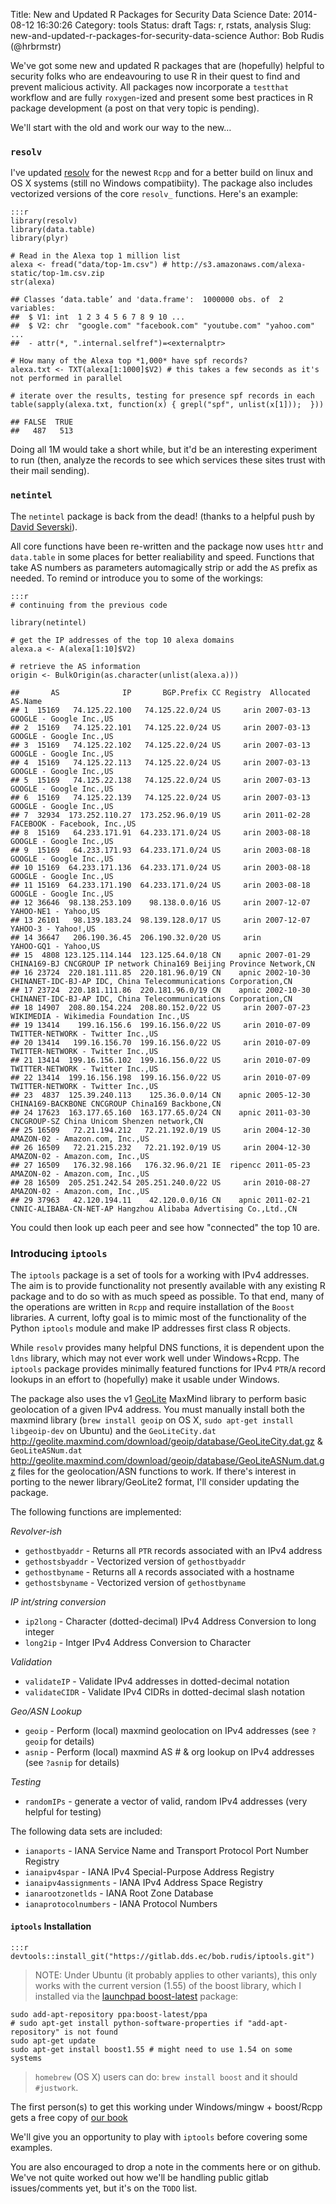 Title: New and Updated R Packages for Security Data Science
Date: 2014-08-12 16:30:26
Category: tools
Status: draft
Tags: r, rstats, analysis
Slug: new-and-updated-r-packages-for-security-data-science
Author: Bob Rudis (@hrbrmstr)

We've got some new and updated R packages that are (hopefully) helpful to security folks who are endeavouring to use R in their quest to find and prevent malicious activity. All packages now incorporate a `testthat` workflow and are fully `roxygen`-ized and present some best practices in R package development (a post on that very topic is pending).

We'll start with the old and work our way to the new&hellip;

### `resolv`

I've updated [resolv](https://github.com/hrbrmstr/resolv) for the newest `Rcpp` and for a better build on linux and OS X systems (still no Windows compatibiity). The package also includes vectorized versions of the core `resolv_` functions. Here's an example:

    :::r
    library(resolv)
    library(data.table)
    library(plyr)
    
    # Read in the Alexa top 1 million list
    alexa <- fread("data/top-1m.csv") # http://s3.amazonaws.com/alexa-static/top-1m.csv.zip
    str(alexa)
    
    ## Classes ‘data.table’ and 'data.frame':  1000000 obs. of  2 variables:
    ##  $ V1: int  1 2 3 4 5 6 7 8 9 10 ...
    ##  $ V2: chr  "google.com" "facebook.com" "youtube.com" "yahoo.com" ...
    ##  - attr(*, ".internal.selfref")=<externalptr> 
     
    # How many of the Alexa top *1,000* have spf records?
    alexa.txt <- TXT(alexa[1:1000]$V2) # this takes a few seconds as it's not performed in parallel
    
    # iterate over the results, testing for presence spf records in each 
    table(sapply(alexa.txt, function(x) { grepl("spf", unlist(x[1]));  }))
    
    ## FALSE  TRUE 
    ##   487   513 
  
Doing all 1M would take a short while, but it'd be an interesting experiment to run (then, analyze the records to see which services these sites trust with their mail sending).

### `netintel`

The `netintel` package is back from the dead! (thanks to a helpful push by [David Severski](http://twitter.com/dseverski)).

All core functions have been re-written and the package now uses `httr` and `data.table` in some places for better realiability and speed. Functions that take AS numbers as parameters automagically strip or add the `AS` prefix as needed. To remind or introduce you to some of the workings:

    :::r
    # continuing from the previous code
    
    library(netintel)
    
    # get the IP addresses of the top 10 alexa domains
    alexa.a <- A(alexa[1:10]$V2)
    
    # retrieve the AS information
    origin <- BulkOrigin(as.character(unlist(alexa.a)))
    
    ##       AS              IP       BGP.Prefix CC Registry  Allocated                                                              AS.Name
    ## 1  15169   74.125.22.100   74.125.22.0/24 US     arin 2007-03-13                                              GOOGLE - Google Inc.,US
    ## 2  15169   74.125.22.101   74.125.22.0/24 US     arin 2007-03-13                                              GOOGLE - Google Inc.,US
    ## 3  15169   74.125.22.102   74.125.22.0/24 US     arin 2007-03-13                                              GOOGLE - Google Inc.,US
    ## 4  15169   74.125.22.113   74.125.22.0/24 US     arin 2007-03-13                                              GOOGLE - Google Inc.,US
    ## 5  15169   74.125.22.138   74.125.22.0/24 US     arin 2007-03-13                                              GOOGLE - Google Inc.,US
    ## 6  15169   74.125.22.139   74.125.22.0/24 US     arin 2007-03-13                                              GOOGLE - Google Inc.,US
    ## 7  32934  173.252.110.27  173.252.96.0/19 US     arin 2011-02-28                                         FACEBOOK - Facebook, Inc.,US
    ## 8  15169   64.233.171.91  64.233.171.0/24 US     arin 2003-08-18                                              GOOGLE - Google Inc.,US
    ## 9  15169   64.233.171.93  64.233.171.0/24 US     arin 2003-08-18                                              GOOGLE - Google Inc.,US
    ## 10 15169  64.233.171.136  64.233.171.0/24 US     arin 2003-08-18                                              GOOGLE - Google Inc.,US
    ## 11 15169  64.233.171.190  64.233.171.0/24 US     arin 2003-08-18                                              GOOGLE - Google Inc.,US
    ## 12 36646  98.138.253.109    98.138.0.0/16 US     arin 2007-12-07                                                 YAHOO-NE1 - Yahoo,US
    ## 13 26101   98.139.183.24  98.139.128.0/17 US     arin 2007-12-07                                                  YAHOO-3 - Yahoo!,US
    ## 14 36647   206.190.36.45  206.190.32.0/20 US     arin                                                            YAHOO-GQ1 - Yahoo,US
    ## 15  4808 123.125.114.144  123.125.64.0/18 CN    apnic 2007-01-29 CHINA169-BJ CNCGROUP IP network China169 Beijing Province Network,CN
    ## 16 23724  220.181.111.85  220.181.96.0/19 CN    apnic 2002-10-30      CHINANET-IDC-BJ-AP IDC, China Telecommunications Corporation,CN
    ## 17 23724  220.181.111.86  220.181.96.0/19 CN    apnic 2002-10-30      CHINANET-IDC-BJ-AP IDC, China Telecommunications Corporation,CN
    ## 18 14907  208.80.154.224  208.80.152.0/22 US     arin 2007-07-23                             WIKIMEDIA - Wikimedia Foundation Inc.,US
    ## 19 13414    199.16.156.6  199.16.156.0/22 US     arin 2010-07-09                                    TWITTER-NETWORK - Twitter Inc.,US
    ## 20 13414   199.16.156.70  199.16.156.0/22 US     arin 2010-07-09                                    TWITTER-NETWORK - Twitter Inc.,US
    ## 21 13414  199.16.156.102  199.16.156.0/22 US     arin 2010-07-09                                    TWITTER-NETWORK - Twitter Inc.,US
    ## 22 13414  199.16.156.198  199.16.156.0/22 US     arin 2010-07-09                                    TWITTER-NETWORK - Twitter Inc.,US
    ## 23  4837  125.39.240.113    125.36.0.0/14 CN    apnic 2005-12-30                      CHINA169-BACKBONE CNCGROUP China169 Backbone,CN
    ## 24 17623  163.177.65.160  163.177.65.0/24 CN    apnic 2011-03-30                          CNCGROUP-SZ China Unicom Shenzen network,CN
    ## 25 16509   72.21.194.212   72.21.192.0/19 US     arin 2004-12-30                                      AMAZON-02 - Amazon.com, Inc.,US
    ## 26 16509   72.21.215.232   72.21.192.0/19 US     arin 2004-12-30                                      AMAZON-02 - Amazon.com, Inc.,US
    ## 27 16509   176.32.98.166   176.32.96.0/21 IE  ripencc 2011-05-23                                      AMAZON-02 - Amazon.com, Inc.,US
    ## 28 16509  205.251.242.54 205.251.240.0/22 US     arin 2010-08-27                                      AMAZON-02 - Amazon.com, Inc.,US
    ## 29 37963   42.120.194.11    42.120.0.0/16 CN    apnic 2011-02-21     CNNIC-ALIBABA-CN-NET-AP Hangzhou Alibaba Advertising Co.,Ltd.,CN

You could then look up each peer and see how "connected" the top 10 are.

### Introducing `iptools`

The `iptools` package  is a set of tools for a working with IPv4 addresses. The aim is to provide functionality not presently available with any existing R package and to do so with as much speed as possible. To that end, many of the operations are written in `Rcpp` and require installation of the `Boost` libraries. A current, lofty goal is to mimic most of the functionality of the Python `iptools` module and make IP addresses first class R objects.

While `resolv` provides many helpful DNS functions, it is dependent upon the `ldns` library, which may not ever work well under Windows+Rcpp. The `iptools` package provides minimally featured functions for IPv4 `PTR`/`A` record lookups in an effort to (hopefully) make it usable under Windows.

The package also uses the v1 [GeoLite](http://dev.maxmind.com/geoip/legacy/geolite/) MaxMind library to perform basic geolocation of a given IPv4 address. You must manually install both the maxmind library (`brew install geoip` on OS X, `sudo apt-get install libgeoip-dev` on Ubuntu) and the `GeoLiteCity.dat` <http://geolite.maxmind.com/download/geoip/database/GeoLiteCity.dat.gz> & `GeoLiteASNum.dat` <http://geolite.maxmind.com/download/geoip/database/GeoLiteASNum.dat.gz> files for the geolocation/ASN functions to work. If there's interest in porting to the newer library/GeoLite2 format, I'll consider updating the package.

The following functions are implemented:

*Revolver-ish*

-   `gethostbyaddr` - Returns all `PTR` records associated with an IPv4 address
-   `gethostsbyaddr` - Vectorized version of `gethostbyaddr`
-   `gethostbyname` - Returns all `A` records associated with a hostname
-   `gethostsbyname` - Vectorized version of `gethostbyname`

*IP int/string conversion*

-   `ip2long` - Character (dotted-decimal) IPv4 Address Conversion to long integer
-   `long2ip` - Intger IPv4 Address Conversion to Character

*Validation*

-   `validateIP` - Validate IPv4 addresses in dotted-decimal notation
-   `validateCIDR` - Validate IPv4 CIDRs in dotted-decimal slash notation

*Geo/ASN Lookup*

-   `geoip` - Perform (local) maxmind geolocation on IPv4 addresses (see `?geoip` for details)
-   `asnip` - Perform (local) maxmind AS \# & org lookup on IPv4 addresses (see `?asnip` for details)

*Testing*

-   `randomIPs` - generate a vector of valid, random IPv4 addresses (very helpful for testing)

The following data sets are included:

-   `ianaports` - IANA Service Name and Transport Protocol Port Number Registry
-   `ianaipv4spar` - IANA IPv4 Special-Purpose Address Registry
-   `ianaipv4assignments` - IANA IPv4 Address Space Registry
-   `ianarootzonetlds` - IANA Root Zone Database
-   `ianaprotocolnumbers` - IANA Protocol Numbers

#### `iptools` Installation

    :::r
    devtools::install_git("https://gitlab.dds.ec/bob.rudis/iptools.git")

> NOTE: Under Ubuntu (it probably applies to other variants), this only works with the current version (1.55) of the boost library, which I installed via the [launchpad boost-latest](https://launchpad.net/~boost-latest/+archive/ubuntu/ppa/+packages) package:

    sudo add-apt-repository ppa:boost-latest/ppa
    # sudo apt-get install python-software-properties if "add-apt-repository" is not found
    sudo apt-get update
    sudo apt-get install boost1.55 # might need to use 1.54 on some systems

> `homebrew` (OS X) users can do: `brew install boost` and it should `#justwork`.

The first person(s) to get this working under Windows/mingw + boost/Rcpp gets a free copy of [our book](http://dds.ec/amzn)

We'll give you an opportunity to play with `iptools` before covering some examples.

You are also encouraged to drop a note in the comments here or on github. We've not quite worked out how we'll be handling public gitlab issues/comments yet, but it's on the `TODO` list.
